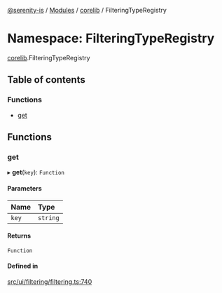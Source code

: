 [@serenity-is](../README.md) / [Modules](../modules.md) / [corelib](corelib.md) / FilteringTypeRegistry

# Namespace: FilteringTypeRegistry

[corelib](corelib.md).FilteringTypeRegistry

## Table of contents

### Functions

- [get](corelib.FilteringTypeRegistry.md#get)

## Functions

### get

▸ **get**(`key`): `Function`

#### Parameters

| Name | Type |
| :------ | :------ |
| `key` | `string` |

#### Returns

`Function`

#### Defined in

[src/ui/filtering/filtering.ts:740](https://github.com/serenity-is/serenity/blob/master/packages/corelib/src/ui/filtering/filtering.ts#L740)
